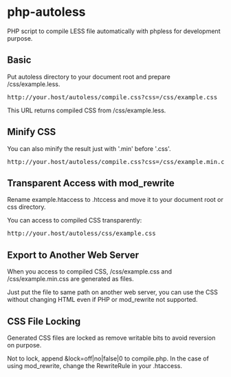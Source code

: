 php-autoless
============

PHP script to compile LESS file automatically with phpless for development purpose.

## Basic

Put autoless directory to your document root and prepare /css/example.less.

<pre>
http://your.host/autoless/compile.css?css=/css/example.css
</pre>

This URL returns compiled CSS from /css/example.less.

## Minify CSS

You can also minify the result just with '.min' before '.css'.

<pre>
http://your.host/autoless/compile.css?css=/css/example.min.css
</pre>

## Transparent Access with mod_rewrite

Rename example.htaccess to .htccess and move it to your document root or css directory.

You can access to compiled CSS transparently:

<pre>
http://your.host/autoless/css/example.css
</pre>

## Export to Another Web Server

When you access to compiled CSS, /css/example.css and /css/example.min.css are generated as files.

Just put the file to same path on another web server, you can use the CSS without changing HTML even if PHP or mod_rewrite not supported.

## CSS File Locking

Generated CSS files are locked as remove writable bits to avoid reversion on purpose.

Not to lock, append &lock=off|no|false|0 to compile.php. In the case of using mod_rewrite, change the RewriteRule in your .htaccess.
